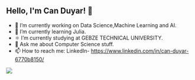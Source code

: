 ## Hello, I'm Can Duyar! 👋

- 🔭 I’m currently working on Data Science,Machine Learning and AI.
- 🌱 I’m currently learning Julia.
- ⚛ I’m currently studying at GEBZE TECHNICAL UNIVERSITY.
- 💬 Ask me about Computer Science stuff.
- 📫 How to reach me: LinkedIn- https://www.linkedin.com/in/can-duyar-6770b8150/

<img src = "https://github-readme-stats.vercel.app/api?username=CanDuyar&&show_icons=true&title_color=ffffff&icon_color=bb2acf&text_color=daf7dc&bg_color=151515">

